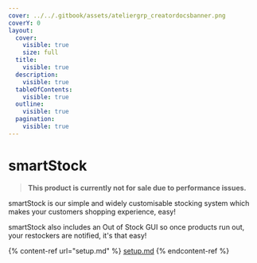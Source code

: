 ```yaml
---
cover: ../../.gitbook/assets/ateliergrp_creatordocsbanner.png
coverY: 0
layout:
  cover:
    visible: true
    size: full
  title:
    visible: true
  description:
    visible: true
  tableOfContents:
    visible: true
  outline:
    visible: true
  pagination:
    visible: true
---
```


# smartStock

> **This product is currently not for sale due to performance issues.**&#x20;



smartStock is our simple and widely customisable stocking system which makes your customers shopping experience, easy!

smartStock also includes an Out of Stock GUI so once products run out, your restockers are notified, it's that easy!



{% content-ref url="setup.md" %}
[setup.md](setup.md)
{% endcontent-ref %}
